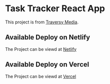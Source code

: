 # Task Tracker React App

This project is from [Traversy Media](https://www.youtube.com/watch?v=w7ejDZ8SWv8).

## Available Deploy on Netlify

The Project can be viewd at [Netlify](https://task-tracker-react-app.netlify.app/)

## Available Deploy on Vercel

The Project can be viewd at [Vercel](https://task-tracker-six.vercel.app/)
